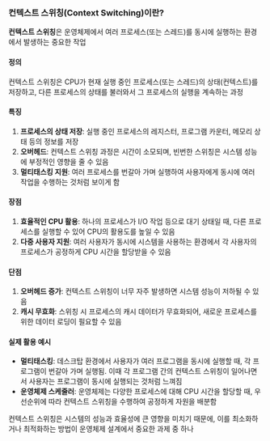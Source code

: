 ### 컨텍스트 스위칭(Context Switching)이란?

**컨텍스트 스위칭**은 운영체제에서 여러 프로세스(또는 스레드)를 동시에 실행하는 환경에서 발생하는 중요한 작업

#### 정의
컨텍스트 스위칭은 CPU가 현재 실행 중인 프로세스(또는 스레드)의 상태(컨텍스트)를 저장하고, 다른 프로세스의 상태를 불러와서 그 프로세스의 실행을 계속하는 과정

#### 특징
1. **프로세스의 상태 저장**: 실행 중인 프로세스의 레지스터, 프로그램 카운터, 메모리 상태 등의 정보를 저장
2. **오버헤드**: 컨텍스트 스위칭 과정은 시간이 소모되며, 빈번한 스위칭은 시스템 성능에 부정적인 영향을 줄 수 있음
3. **멀티태스킹 지원**: 여러 프로세스를 번갈아 가며 실행하여 사용자에게 동시에 여러 작업을 수행하는 것처럼 보이게 함

#### 장점
1. **효율적인 CPU 활용**: 하나의 프로세스가 I/O 작업 등으로 대기 상태일 때, 다른 프로세스를 실행할 수 있어 CPU의 활용도를 높일 수 있음
2. **다중 사용자 지원**: 여러 사용자가 동시에 시스템을 사용하는 환경에서 각 사용자의 프로세스가 공정하게 CPU 시간을 할당받을 수 있음

#### 단점
1. **오버헤드 증가**: 컨텍스트 스위칭이 너무 자주 발생하면 시스템 성능이 저하될 수 있음
2. **캐시 무효화**: 스위칭 시 프로세스의 캐시 데이터가 무효화되어, 새로운 프로세스를 위한 데이터 로딩이 필요할 수 있음

#### 실제 활용 예시
- **멀티태스킹**: 데스크탑 환경에서 사용자가 여러 프로그램을 동시에 실행할 때, 각 프로그램이 번갈아 가며 실행됨. 이때 각 프로그램 간의 컨텍스트 스위칭이 일어나면서 사용자는 프로그램이 동시에 실행되는 것처럼 느껴짐
- **운영체제 스케줄러**: 운영체제는 다양한 프로세스에 대해 CPU 시간을 할당할 때, 우선순위에 따라 컨텍스트 스위칭을 수행하여 공정하게 자원을 배분함

컨텍스트 스위칭은 시스템의 성능과 효율성에 큰 영향을 미치기 때문에, 이를 최소화하거나 최적화하는 방법이 운영체제 설계에서 중요한 과제 중 하나